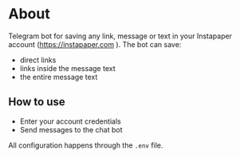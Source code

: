 # About
Telegram bot for saving any link, message or text in your Instapaper account (https://instapaper.com ).
The bot can save:
- direct links
- links inside the message text
- the entire message text

## How to use
- Enter your account credentials
- Send messages to the chat bot

All configuration happens through the `.env` file.

